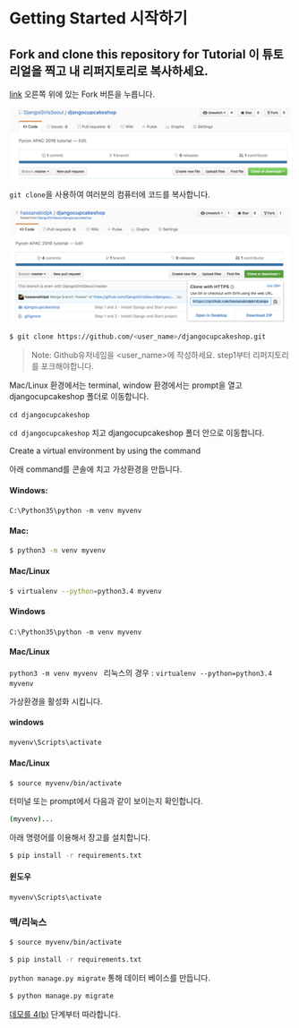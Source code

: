 # Getting Started 시작하기

## Fork and clone this repository for Tutorial 이 튜토리얼을 찍고 내 리퍼지토리로 복사하세요.

[link](https://github.com/djangogirlscodecamp/djangocupcakeshop) 오른쪽 위에 있는 Fork 버튼을 누릅니다.

![](fork_djangocupcakeshop.png)

`git clone`을 사용하여 여러분의 컴퓨터에 코드를 복사합니다.

![](clone_djangocupcake.png)

```bash
$ git clone https://github.com/<user_name>/djangocupcakeshop.git

```

  > Note: Github유저네임을 <user_name>에 작성하세요. step1부터 리퍼지토리를 포크해야합니다.

Mac/Linux 환경에서는 terminal, window 환경에서는 prompt을 열고 djangocupcakeshop 폴더로 이동합니다.

```cd djangocupcakeshop ```

`cd djangocupcakeshop` 치고 djangocupcakeshop 폴더 안으로 이동합니다.

Create a virtual environment by using the command

아래 command를 콘솔에 치고 가상환경을 만듭니다.

#### Windows:
```C:\Python35\python -m venv myvenv```
#### Mac:
```bash
$ python3 -m venv myvenv
```
#### Mac/Linux
```bash
$ virtualenv --python=python3.4 myvenv
```

#### Windows
```C:\Python35\python -m venv myvenv```

#### Mac/Linux
```python3 -m venv myvenv ```
리눅스의 경우 :
```virtualenv --python=python3.4 myvenv```

가상환경을 활성화 시킵니다.

#### windows
```bash
myvenv\Scripts\activate
```
#### Mac/Linux
```$ source myvenv/bin/activate ```

터미널 또는 prompt에서 다음과 같이 보이는지 확인합니다.

```bash
(myvenv)...
```

아래 명령어를 이용해서 장고를 설치합니다.

```bash
$ pip install -r requirements.txt
```

#### 윈도우
```bash
myvenv\Scripts\activate
```

### 맥/리눅스

```bash
$ source myvenv/bin/activate
```

```bash
$ pip install -r requirements.txt
```
`python manage.py migrate` 통해 데이터 베이스를 만듭니다.

```bash
$ python manage.py migrate
```

[데모를 4(b)](https://djangogirlsseoul.gitbooks.io/-djangocupcakeshop/content/demo.html) 단계부터 따라합니다.
